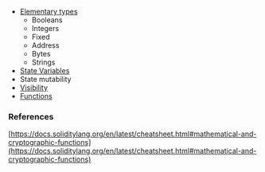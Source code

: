 - [Elementary types](https://docs.soliditylang.org/en/latest/types.html)
    - Booleans
    - Integers
    - Fixed
    - Address
    - Bytes
    - Strings
- [State Variables](https://docs.soliditylang.org/en/latest/structure-of-a-contract.html#state-variables)
- State mutability
- [Visibility](https://docs.soliditylang.org/en/latest/contracts.html#visibility-and-getters)
- [Functions](https://docs.soliditylang.org/en/latest/contracts.html#functions)
### References
[https://docs.soliditylang.org/en/latest/cheatsheet.html#mathematical-and-cryptographic-functions](https://docs.soliditylang.org/en/latest/cheatsheet.html#mathematical-and-cryptographic-functions)
